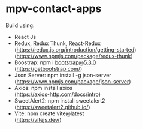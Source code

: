 # mpv-contact-apps
Build using:
- React Js
- Redux, Redux Thunk, React-Redux <br>
(https://redux.js.org/introduction/getting-started) (https://www.npmjs.com/package/redux-thunk)
- Boostrap: npm i bootstrap@5.3.0 <br> (https://getbootstrap.com/)
- Json Server: npm install -g json-server <br> (https://www.npmjs.com/package/json-server)
- Axios: npm install axios <br> (https://axios-http.com/docs/intro)
- SweetAlert2: npm install sweetalert2 <br>(https://sweetalert2.github.io/)
- Vite: npm create vite@latest <br> (https://vitejs.dev/)
